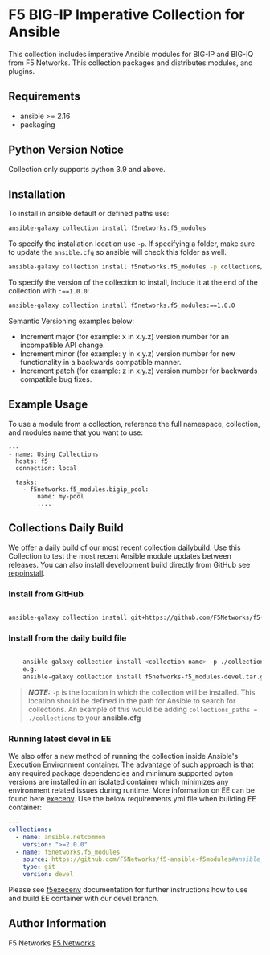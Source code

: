 # F5 BIG-IP Imperative Collection for Ansible

This collection includes imperative Ansible modules for BIG-IP and BIG-IQ from F5 Networks.
This collection packages and distributes modules, and plugins.

## Requirements

 - ansible >= 2.16
 - packaging

## Python Version Notice
Collection only supports python 3.9 and above.

## Installation
To install in ansible default or defined paths use:
```bash
ansible-galaxy collection install f5networks.f5_modules
```

To specify the installation location use `-p`. If specifying a folder, make sure to update the `ansible.cfg` so ansible will check this folder as well.
```bash
ansible-galaxy collection install f5networks.f5_modules -p collections/
```

To specify the version of the collection to install, include it at the end of the collection with `:==1.0.0`:
```bash
ansible-galaxy collection install f5networks.f5_modules:==1.0.0
```

Semantic Versioning examples below:
- Increment major (for example: x in x.y.z) version number for an incompatible API change.
- Increment minor (for example: y in x.y.z) version number for new functionality in a backwards compatible manner.
- Increment patch (for example: z in x.y.z) version number for backwards compatible bug fixes.

## Example Usage

To use a module from a collection, reference the full namespace, collection, and modules name that you want to use:

```
---
- name: Using Collections
  hosts: f5
  connection: local

  tasks:
    - f5networks.f5_modules.bigip_pool:
        name: my-pool
        ....

```

## Collections Daily Build

We offer a daily build of our most recent collection [dailybuild]. Use this Collection to test the most
recent Ansible module updates between releases. You can also install development build directly from GitHub see [repoinstall].

### Install from GitHub
```bash

ansible-galaxy collection install git+https://github.com/F5Networks/f5-ansible-bigip.git#ansible_collections/f5networks/f5_bigip
```

### Install from the daily build file
```bash

    ansible-galaxy collection install <collection name> -p ./collections
    e.g.
    ansible-galaxy collection install f5networks-f5_modules-devel.tar.gz -p ./collections
```

> **_NOTE:_**  `-p` is the location in which the collection will be installed. This location should be defined in the path for
    Ansible to search for collections. An example of this would be adding ``collections_paths = ./collections``
    to your **ansible.cfg**

### Running latest devel in EE
We also offer a new method of running the collection inside Ansible's Execution Environment container. 
The advantage of such approach is that any required package dependencies and minimum supported pyton versions are 
installed in an isolated container which minimizes any environment related issues during runtime. More information on EE
can be found here [execenv]. Use the below requirements.yml file when building EE container:

```yaml
---
collections:
  - name: ansible.netcommon
    version: ">=2.0.0"
  - name: f5networks.f5_modules
    source: https://github.com/F5Networks/f5-ansible-f5modules#ansible_collections/f5networks/f5_modules
    type: git
    version: devel
```

Please see [f5execenv] documentation for further instructions how to use and build EE container with our devel branch.


## Author Information

F5 Networks
[F5 Networks](http://www.f5.com)


[repoinstall]: https://docs.ansible.com/ansible/latest/collections_guide/collections_installing.html#installing-a-collection-from-a-git-repository
[dailybuild]: https://f5-ansible.s3.amazonaws.com/collections/f5networks-f5_modules-devel.tar.gz
[execenv]: https://docs.ansible.com/automation-controller/latest/html/userguide/execution_environments.html
[f5execenv]: https://clouddocs.f5.com/products/orchestration/ansible/devel/usage/exec-env.html
